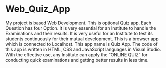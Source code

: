 # Web_Quiz_App
My project is based Web Development. This is optional Quiz  app. Each Question has four Option. It is very essential for an  Institute to handle the Examinations and their results. It is  very useful for an Institute to test its students continuously for  their mutual development. This is a browser app which is connected to Localhost. This  app name is Quiz App. The code of this app is written in HTML, CSS and JavaScript languages in Visual Studio. With the effective use, any Institute can apply the “ONLINE  QUIZ” for conducting quick examinations and getting better  results in less time.
